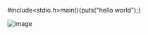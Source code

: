 #include<stdio.h>main(){puts("hello world");}

![image](https://github.com/user-attachments/assets/e9c72dc6-f491-4469-8576-a59f29016a07)
